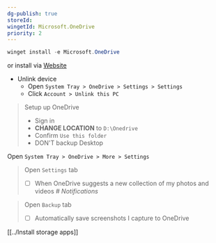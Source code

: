 ```yaml
---
dg-publish: true
storeId: 
wingetId: Microsoft.OneDrive
priority: 2
---
```



```powershell
winget install -e Microsoft.OneDrive
```

or install via [Website](https://go.microsoft.com/fwlink/p/?LinkID=2182910&clcid=0x407)

- Unlink device
    - Open `System Tray > OneDrive > Settings > Settings`
    - Click `Account > Unlink this PC`

> Setup up OneDrive
> - Sign in
> - **CHANGE LOCATION** to `D:\Onedrive`
> - Confirm `Use this folder`
> - DON'T backup Desktop

Open `System Tray > OneDrive > More > Settings`
> Open `Settings` tab
> - [ ] When OneDrive suggests a new collection of my photos and videos _# Notifications_

> Open `Backup` tab
> - [ ] Automatically save screenshots I capture to OneDrive



[[../Install storage apps]]